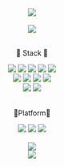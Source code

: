 <div align="center">
  <img src="https://capsule-render.vercel.app/api?type=Cylinder&color=auto&height=300&section=header&text=Youngme's%20studio&fontSize=90&animation=twinkling" />
</div>
<br/>
<div align="center">
  <a href="https://hits.seeyoufarm.com"><img src="https://hits.seeyoufarm.com/api/count/incr/badge.svg?url=https%3A%2F%2Fgithub.com%2Fyoungme92&count_bg=%2379C83D&title_bg=%23555555&icon=&icon_color=%23E7E7E7&title=hits&edge_flat=false"/></a>
</div>
<br/>
<div align="center">
  <p>📘 Stack 📘</p>
  <div>
   <img src="https://img.shields.io/badge/HTML5-E34F26?style=flat&logo=html5&logoColor=white" />
   <img src="https://img.shields.io/badge/CSS3-1572B6?style=flat&logo=css3&logoColor=white" />
   <img src="https://img.shields.io/badge/TailwindCss-06B6D4?style=flat&logo=tailwindcss&logoColor=white" />
   <img src="https://img.shields.io/badge/JavaScript-F7DF1E?style=flat&logo=javascript&logoColor=white" />
   <img src="https://img.shields.io/badge/TypeScript-3178C6?style=flat&logo=typescript&logoColor=white" />
  </div>
  <div>
   <img src="https://img.shields.io/badge/React-61DAFB?style=flat&logo=react&logoColor=white" />
   <img src="https://img.shields.io/badge/Next.js-000000?style=flat&logo=nextdotjs&logoColor=white" />
   <img src="https://img.shields.io/badge/Vue.js-4FC08D?style=flat&logo=vuedotjs&logoColor=white" />
   <img src="https://img.shields.io/badge/Angular-DD0031?style=flat&logo=angular&logoColor=white" />
  </div>
  <div>
    <img src="https://img.shields.io/badge/Mysql-4479A1?style=flat&logo=mysql&logoColor=white" />
    <img src="https://img.shields.io/badge/Node.js-339933?style=flat&logo=nodedotjs&logoColor=white" />
  </div>
  <br/>
  <p>📕Platform📕</p>
    <img src="https://img.shields.io/badge/GitHub-181717?style=flat&logo=github&logoColor=white" />
    <img src="https://img.shields.io/badge/Figma-F24E1E?style=flat&logo=figma&logoColor=white" />
    <img src="https://img.shields.io/badge/Postman-FF6C37?style=flat&logo=postman&logoColor=white" />  
</div>
<br/>
<div align="center">
  	<img src="https://github-readme-stats.vercel.app/api/top-langs/?username=youngme92&layout=compact&theme=dracula">
    <br/>
    <img src="https://github-readme-stats.vercel.app/api?username=youngme92&show_icons=true&&theme=dracula">
</div>
<!--
**youngme92/youngme92** is a ✨ _special_ ✨ repository because its `README.md` (this file) appears on your GitHub profile.

Here are some ideas to get you started:

- 🔭 I’m currently working on ...
- 🌱 I’m currently learning ...
- 👯 I’m looking to collaborate on ...
- 🤔 I’m looking for help with ...
- 💬 Ask me about ...
- 📫 How to reach me: ...
- 😄 Pronouns: ...
- ⚡ Fun fact: ...
-->
